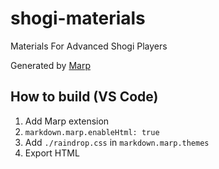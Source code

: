 # shogi-materials
Materials For Advanced Shogi Players

Generated by [Marp](https://github.com/marp-team/marpit)

## How to build (VS Code)

1. Add Marp extension
2. `markdown.marp.enableHtml: true`
3. Add `./raindrop.css` in `markdown.marp.themes`
4. Export HTML